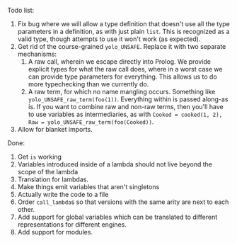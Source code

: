 Todo list:

1. Fix bug where we will allow a type definition that doesn't use all the type
   parameters in a definition, as with just plain `list`.  This is recognized as
   a valid type, though attempts to use it won't work (as expected).
2. Get rid of the course-grained `yolo_UNSAFE`.  Replace it with two separate mechanisms:
    1. A raw call, wherein we escape directly into Prolog.  We provide explicit types for
       what the raw call does, where in a worst case we can provide type parameters for
       everything.  This allows us to do more typechecking than we currently do.
    2. A raw term, for which no name mangling occurs.  Something like
       `yolo_UNSAFE_raw_term(foo(1))`.  Everything within is passed along-as is.
       If you want to combine raw and non-raw terms, then you'll have to use variables
       as intermediaries, as with `Cooked = cooked(1, 2), Raw = yolo_UNSAFE_raw_term(foo(Cooked))`.
3. Allow for blanket imports.

Done:

1. Get `is` working
2. Variables introduced inside of a lambda should not live beyond the scope
   of the lambda
3. Translation for lambdas.
4. Make things emit variables that aren't singletons
5. Actually write the code to a file
6. Order `call_lambda`s so that versions with the same arity are next to each other.
7. Add support for global variables which can be translated to different representations
   for different engines.
8. Add support for modules.
